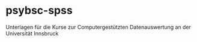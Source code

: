 # psybsc-spss
Unterlagen für die Kurse zur Computergestützten Datenauswertung an der Universität Innsbruck
